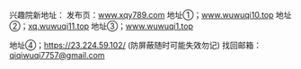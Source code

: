 
兴趣院新地址：
发布页：www.xqy789.com
地址①；www.wuwuqi10.top
地址②；[xq.wuwuqi11.top](https://xq.wuwuqi11.top/)
地址③；www.wuwuqi1.top

地址④；https://23.224.59.102/ (防屏蔽随时可能失效勿记)
找回邮箱：qiqiwuqi7757@gmail.com

